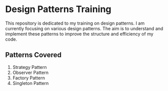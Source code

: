 # Design Patterns Training

This repository is dedicated to my training on design patterns. I am currently focusing on various design patterns. The aim is to understand and implement these patterns to improve the structure and efficiency of my code.

## Patterns Covered

1. Strategy Pattern
2. Observer Pattern
3. Factory Pattern
4. Singleton Pattern
